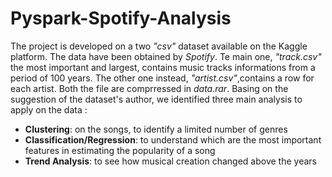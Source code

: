 # Pyspark-Spotify-Analysis

The project is developed on a two *"csv"* dataset available on the Kaggle platform. The data have been obtained by *Spotify*. Te main one, *"track.csv"* the most important and largest, contains music tracks informations from a period of 100 years. The other one instead, *"artist.csv"*,contains a row for each artist. Both the file are comprressed in *data.rar*. Basing on the suggestion of the dataset's author, we identified three main analysis to apply on the data : 
- **Clustering**: on the songs, to identify a limited number of genres 
- **Classification/Regression**: to understand which are the most important features in estimating the popularity of a song
- **Trend Analysis**: to see how musical creation changed above the years
